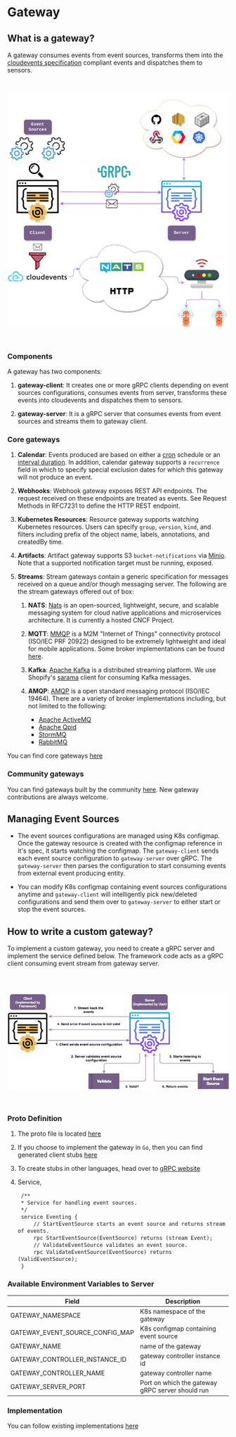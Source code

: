 # Gateway

## What is a gateway?
A gateway consumes events from event sources, transforms them into the [cloudevents specification](https://github.com/cloudevents/spec) compliant events and dispatches them to sensors.

<br/>

<p align="center">
  <img src="https://github.com/argoproj/argo-events/blob/master/docs/assets/gateways.png?raw=true" alt="Gateway"/>
</p>

<br/>

### Components
A gateway has two components:

 1. <b>gateway-client</b>: It creates one or more gRPC clients depending on event sources configurations, consumes events from server, transforms these events into cloudevents and dispatches them to sensors.
     
 2. <b>gateway-server</b>: It is a gRPC server that consumes events from event sources and streams them to gateway client.
 
### Core gateways

 1. **Calendar**:
    Events produced are based on either a [cron](https://crontab.guru/) schedule or an [interval duration](https://golang.org/pkg/time/#ParseDuration). In addition, calendar gateway supports a `recurrence` field in which to specify special exclusion dates for which this gateway will not produce an event.

 2. **Webhooks**:
    Webhook gateway exposes REST API endpoints. The request received on these endpoints are treated as events. See Request Methods in RFC7231 to define the HTTP REST endpoint.

 3. **Kubernetes Resources**:
    Resource gateway supports watching Kubernetes resources. Users can specify `group`, `version`, `kind`, and filters including prefix of the object name, labels, annotations, and createdBy time.

 4. **Artifacts**:
    Artifact gateway supports S3 `bucket-notifications` via [Minio](https://docs.minio.io/docs/minio-bucket-notification-guide). Note that a supported notification target must be running, exposed.

 5. **Streams**:
    Stream gateways contain a generic specification for messages received on a queue and/or though messaging server. The following are the stream gateways offered out of box: 

    1. **NATS**:
    [Nats](https://nats.io/) is an open-sourced, lightweight, secure, and scalable messaging system for cloud native applications and microservices architecture. It is currently a hosted CNCF Project.

    2. **MQTT**:
    [MMQP](http://mqtt.org/) is a M2M "Internet of Things" connectivity protocol (ISO/IEC PRF 20922) designed to be extremely lightweight and ideal for mobile applications. Some broker implementations can be found [here](https://github.com/mqtt/mqtt.github.io/wiki/brokers).

    3. **Kafka**:
    [Apache Kafka](https://kafka.apache.org/) is a distributed streaming platform. We use Shopify's [sarama](https://github.com/Shopify/sarama) client for consuming Kafka messages.

    4. **AMQP**:
    [AMQP](https://www.amqp.org/) is a open standard messaging protocol (ISO/IEC 19464). There are a variety of broker implementations including, but not limited to the following:
        - [Apache ActiveMQ](http://activemq.apache.org/)
        - [Apache Qpid](https://qpid.apache.org/)
        - [StormMQ](http://stormmq.com/)
        - [RabbitMQ](https://www.rabbitmq.com/)

 You can find core gateways [here](https://github.com/argoproj/argo-events/tree/master/gateways/core)

### Community gateways
You can find gateways built by the community [here](https://github.com/argoproj/argo-events/tree/master/gateways/community). New gateway contributions are always welcome.

## Managing Event Sources
  * The event sources configurations are managed using K8s configmap. Once the gateway resource is created with the configmap reference in it's spec, it starts watching the configmap.
  The `gateway-client` sends each event source configuration to `gateway-server` over gRPC. The `gateway-server` then parses the configuration to start consuming events from 
  external event producing entity.

  * You can modify K8s configmap containing event sources configurations anytime and `gateway-client` will intelligently pick new/deleted configurations and send them over to `gateway-server` to either
  start or stop the event sources.

## How to write a custom gateway?
To implement a custom gateway, you need to create a gRPC server and implement the service defined below.
The framework code acts as a gRPC client consuming event stream from gateway server.

<br/>
<br/>

<p align="center">
  <img src="https://github.com/argoproj/argo-events/blob/master/docs/assets/custom-gateway.png?raw=true" alt="Sensor"/>
</p>

<br/>

### Proto Definition
1. The proto file is located [here](https://github.com/argoproj/argo-events/blob/master/gateways/eventing.proto) 

2. If you choose to implement the gateway in `Go`, then you can find generated client stubs [here](https://github.com/argoproj/argo-events/blob/master/gateways/eventing.pb.go)

3. To create stubs in other languages, head over to [gRPC website](https://grpc.io/)

4. Service,

        /**
        * Service for handling event sources.
        */
        service Eventing {
            // StartEventSource starts an event source and returns stream of events.
            rpc StartEventSource(EventSource) returns (stream Event);
            // ValidateEventSource validates an event source.
            rpc ValidateEventSource(EventSource) returns (ValidEventSource);
        }


### Available Environment Variables to Server
 
 | Field                           | Description                                      |
 | ------------------------------- | ------------------------------------------------ |
 | GATEWAY_NAMESPACE               | K8s namespace of the gateway                     |
 | GATEWAY_EVENT_SOURCE_CONFIG_MAP | K8s configmap containing event source            |
 | GATEWAY_NAME                    | name of the gateway                              |
 | GATEWAY_CONTROLLER_INSTANCE_ID  | gateway controller instance id                   |
 | GATEWAY_CONTROLLER_NAME         | gateway controller name                          |
 | GATEWAY_SERVER_PORT             | Port on which the gateway gRPC server should run |
 
### Implementation
 You can follow existing implementations [here](https://github.com/argoproj/argo-events/tree/master/gateways/core)
